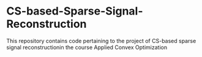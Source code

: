 # CS-based-Sparse-Signal-Reconstruction
This repository contains code pertaining to the project of CS-based sparse signal reconstructionin the course Applied Convex Optimization
